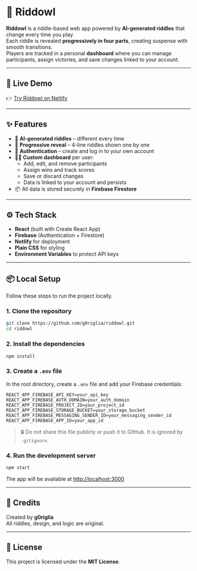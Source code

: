 # 🦉 Riddowl

**Riddowl** is a riddle-based web app powered by **AI-generated riddles** that change every time you play.  
Each riddle is revealed **progressively in four parts**, creating suspense with smooth transitions.  
Players are tracked in a personal **dashboard** where you can manage participants, assign victories, and save changes linked to your account.

---

## 🔗 Live Demo

👉 [Try Riddowl on Netlify](https://riddowl.netlify.app)

---

## ✨ Features

- 🧠 **AI-generated riddles** – different every time
- 🎯 **Progressive reveal** – 4-line riddles shown one by one
- 🔐 **Authentication** – create and log in to your own account
- 🧑‍💻 **Custom dashboard** per user:
  - Add, edit, and remove participants
  - Assign wins and track scores
  - Save or discard changes
  - Data is linked to your account and persists
- 📦 All data is stored securely in **Firebase Firestore**

---

## ⚙️ Tech Stack

- **React** (built with Create React App)
- **Firebase** (Authentication + Firestore)
- **Netlify** for deployment
- **Plain CSS** for styling
- **Environment Variables** to protect API keys

---

## 📦 Local Setup

Follow these steps to run the project locally.

### 1. Clone the repository

```bash
git clone https://github.com/g0riglia/riddowl.git
cd riddowl
```

### 2. Install the dependencies

```bash
npm install
```

### 3. Create a `.env` file

In the root directory, create a `.env` file and add your Firebase credentials:

```env
REACT_APP_FIREBASE_API_KEY=your_api_key
REACT_APP_FIREBASE_AUTH_DOMAIN=your_auth_domain
REACT_APP_FIREBASE_PROJECT_ID=your_project_id
REACT_APP_FIREBASE_STORAGE_BUCKET=your_storage_bucket
REACT_APP_FIREBASE_MESSAGING_SENDER_ID=your_messaging_sender_id
REACT_APP_FIREBASE_APP_ID=your_app_id
```

> 🔒 Do not share this file publicly or push it to GitHub. It is ignored by `.gitignore`.

### 4. Run the development server

```bash
npm start
```

The app will be available at [http://localhost:3000](http://localhost:3000)

---

## 🙌 Credits

Created by **g0riglia**  
All riddles, design, and logic are original.

---

## 📜 License

This project is licensed under the **MIT License**.

